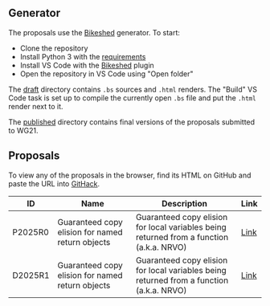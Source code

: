 ## Generator

The proposals use the [Bikeshed](https://tabatkins.github.io/bikeshed) generator. To start:

- Clone the repository
- Install Python 3 with the [requirements](generator/requirements.txt)
- Install VS Code with the [Bikeshed](https://marketplace.visualstudio.com/items?itemName=kainino.bikeshed) plugin
- Open the repository in VS Code using "Open folder"

The [draft](draft) directory contains `.bs` sources and `.html` renders. The "Build" VS Code task is set up to compile the currently open `.bs` file and put the `.html` render next to it.

The [published](published) directory contains final versions of the proposals submitted to WG21.

## Proposals

To view any of the proposals in the browser, find its HTML on GitHub and paste the URL into [GitHack](https://raw.githack.com).

| ID      | Name                                             | Description                                                  | Link                                                         |
| ------- | ------------------------------------------------ | ------------------------------------------------------------ | ------------------------------------------------------------ |
| P2025R0 | Guaranteed copy elision for named return objects | Guaranteed copy elision for local variables being returned from a function (a.k.a. NRVO) | [Link](https://rawcdn.githack.com/Anton3/cpp-proposals/db611c48ca00752969ea03f2d39ef77e5a11e132/draft/d2025r0.html)
| D2025R1 | Guaranteed copy elision for named return objects | Guaranteed copy elision for local variables being returned from a function (a.k.a. NRVO) | [Link](https://raw.githack.com/Anton3/cpp-proposals/master/draft/d2025r1.html) |
